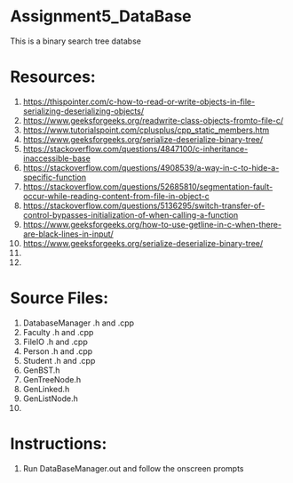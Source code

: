 # Assignment5_DataBase
This is a binary search tree databse



# Resources:
1. https://thispointer.com/c-how-to-read-or-write-objects-in-file-serializing-deserializing-objects/
2. https://www.geeksforgeeks.org/readwrite-class-objects-fromto-file-c/
3. https://www.tutorialspoint.com/cplusplus/cpp_static_members.htm
4. https://www.geeksforgeeks.org/serialize-deserialize-binary-tree/
5. https://stackoverflow.com/questions/4847100/c-inheritance-inaccessible-base
6. https://stackoverflow.com/questions/4908539/a-way-in-c-to-hide-a-specific-function
7. https://stackoverflow.com/questions/52685810/segmentation-fault-occur-while-reading-content-from-file-in-object-c
8. https://stackoverflow.com/questions/5136295/switch-transfer-of-control-bypasses-initialization-of-when-calling-a-function
9. https://www.geeksforgeeks.org/how-to-use-getline-in-c-when-there-are-black-lines-in-input/
10. https://www.geeksforgeeks.org/serialize-deserialize-binary-tree/
11. 
12. 


# Source Files:
1. DatabaseManager .h and .cpp
2. Faculty  .h and .cpp
3. FileIO  .h and .cpp
4. Person  .h and .cpp
5. Student  .h and .cpp
6. GenBST.h
7. GenTreeNode.h
8. GenLinked.h
9. GenListNode.h
10. 

# Instructions:
1. Run DataBaseManager.out and follow the onscreen prompts